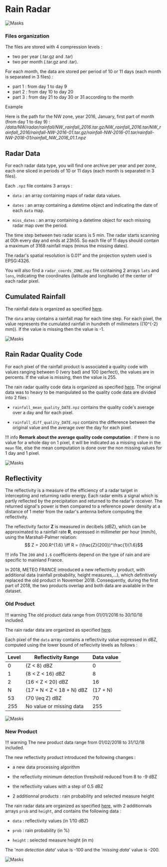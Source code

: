 # Rain Radar

![Masks](../../img/Rain-Radar.png)

<a name="radar-data"></a>

### Files organization

The files are stored with 4 compression levels : 

* two per year (.tar.gz and .tar)
* two per month (.tar.gz and .tar). 
  
For each month, the data are stored per period of 10 or 11 days (each month is separated in 3 files) : 

* part 1 : from day 1 to day 9
* part 2 : from day 10 to day 20
* part 3 : from day 21 to day 30 or 31 according to the month

Example

Here is the path for the NW zone, year 2016, January, first part of month (from day 1 to day 9) : */data/NW/radar/rainfall/NW_rainfall_2016.tar.gz/NW_rainfall_2016.tar/NW_rainfall_2016/rainfall-NW-2016-01.tar.gz/rainfall-NW-2016-01.tar/rainfall-NW-2016-01/rainfall_NW_2016_01.1.npz*

## Radar Data

For each radar data type, you will find one archive per year and per zone, each one sliced in periods of 10 or 11 days (each month is separated in 3 files). 

Each `.npz` file contains 3 arrays :

* `data` : an array containing maps of radar data values.

* `dates` : an array containing a datetime object and indicating the date of each `data` map.

* `miss_dates` : an array containing a datetime object for each missing radar map over the period.

The time step between two radar scans is 5 min. The radar starts scanning at 00h every day and ends at 23h55. So each file of 11 days should contain a maximum of 3168 rainfall maps (minus the missing dates).

The radar's spatial resolution is 0.01° and the projection system used is EPSG:4326.

You will also find a `radar_coords_ZONE.npz` file containing 2 arrays `lats` and `lons`, indicating the coordinates (latitude and longitude) of the center of each radar pixel.

## Cumulated Rainfall 

The rainfall data is organized as specified [here](#radar-data).

The `data` array contains a rainfall map for each time step. For each pixel, the value represents the cumulated rainfall in hundreth of millimeters (\(10^{-2} mm\)). If the value is missing then the value is -1.

![Masks](../../img/Rain-Radar-4.png)


## Rain Radar Quality Code

For each pixel of the rainfall product is associated a quality code with values ranging between 0 (very bad) and 100 (perfect), the values are in percents. If the value is missing, then the value is 255.

The rain radar quality code data is organized as specified [here](#radar-data). The original data was to heavy to be manipulated so the quality code data are divided into 2 files :

* `rainfall_mean_quality_DATE.npz` contains the quality code's average over a day and for each pixel.
  
* `rainfall_diff_quality_DATE.npz` contains the difference between the original value and the average over the day for each pixel.

!!! info
    **Remark about the average quality code computation** : if there is no value for a whole day on 1 pixel, it will be indicated as a missing value in the `mean` file, else the mean computation is done over the non missing values for 1 day and 1 pixel.



![Masks](../../img/Rain-Radar-Quality-Code.png)

## Reflectivity

The reflectivity is a measure of the efficiency of a radar target in intercepting and returning radio energy. Each radar emits a signal which is partly reflected by the precipitation and returned to the radar's receiver. The returned signal's power is then compared to a reference power density at a distance of 1 meter from the radar's antenna before computing the reflectivity.

The reflectivity factor **Z** is measured in decibels (dBZ), which can be approximated to a rainfall rate **R**, expressed in millimeter per hour (mm/h), using the Marshall-Palmer relation:
$$ Z = 200.R^{1.6} \iff  R = (\frac{Z}{200})^\frac{1}{1.6}$$

!!! info
    The `200` and `1.6` coefficients depend on the type of rain and are specific to mainland France.

In 2018, METEO FRANCE introduced a new reflectivity product, with additional data (rainfall probability, height measures,...), which definitively replaced the old product in November 2018. Consequently, during the first part of 2018, the two products overlap and both data are available in the dataset.

### Old Product

!!! warning
    The old product data range from 01/01/2016 to 30/10/18 included. 

The rain radar data are organized as specified [here](#radar-data).

Each pixel of the `data` array contains a reflectivity value expressed in dBZ, computed using the lower bound of reflecivity levels as follows :

| Level | Reflectivity Range | Data value |
| ----- | ------------------ | ---------- |
| 0     | \(Z < 8\) dBZ      | 0          | 
| 1     | \(8 < Z < 16\) dBZ | 8          |
| 2     | \(16 < Z < 20\) dBZ| 16         |
| N     | \(17 + N < Z < 18 + N\) dBZ | \(17 + N\) |
| 53    | \(70 \leq Z\) dBZ | 70 |
| 255   | No value or missing data | 255 |



![Masks](../../img/Rain-Radar-Reflectivity-Old.png)

### New Product

!!! warning
    The new product data range from 01/02/2018 to 31/12/18 included. 
 
The new reflectivity product introduced the following changes :

* a new data processing algorithm 
  
* the reflectivity minimum detection threshold reduced from 8 to -9 dBZ

* the reflectivity values with a step of 0.5 dBZ

* 2 additionnal products : rain probability and selected measure height

The rain radar data are organized as specified [here](#radar-data), with 2 additionnals arrays `prob` and `height`, and contains the following data :

* `data` : reflectivity values (in 1/10 dBZ)

* `prob` : rain probability (in %)
  
* `height` : selected measure height (in m)

The '*non detection data*' value is -100 and the '*missing data*' value is -200.

![Masks](../../img/Rain-Radar-Reflectivity-New.png)
